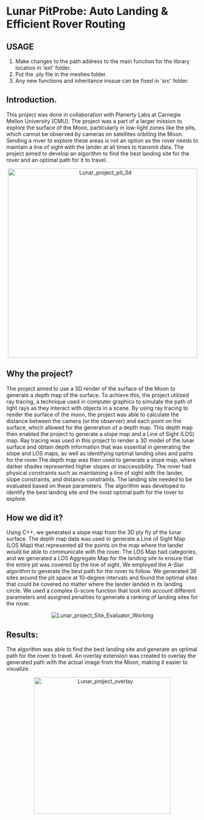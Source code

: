 # Lunar PitProbe: Auto Landing & Efficient Rover Routing 

## USAGE
1. Make changes to the path address to the main function for the library location in 'ext' folder.
2. Put the .ply file in the meshes folder.
3. Any new functions and inheritance inssue can be fixed in 'src' folder.


## Introduction.
This project was done in collaboration with Planerty Labs at Carnegie Mellon University (CMU). The project was a part of a larger mission to explore the surface of the Moon, particularly in low-light zones like the pits, which cannot be observed by cameras on satellites orbiting the Moon. Sending a rover to explore these areas is not an option as the rover needs to maintain a line of sight with the lander at all times to transmit data. The project aimed to develop an algorithm to find the best landing site for the rover and an optimal path for it to travel.
<p align="center">
  <img width="497" alt="Lunar_project_pit_3d" src="https://user-images.githubusercontent.com/47504920/230153815-d9191c1c-8864-497d-b1b1-dcb13a27f32e.png">
</p>


## Why the project?
The project aimed to use a 3D render of the surface of the Moon to generate a depth map of the surface. To achieve this, the project utilized ray tracing, a technique used in computer graphics to simulate the path of light rays as they interact with objects in a scene. By using ray tracing to render the surface of the moon, the project was able to calculate the distance between the camera (or the observer) and each point on the surface, which allowed for the generation of a depth map. This depth map then enabled the project to generate a slope map and a Line of Sight (LOS) map. Ray tracing was used in this project to render a 3D model of the lunar surface and obtain depth information that was essential in generating the slope and LOS maps, as well as identifying optimal landing sites and paths for the rover.The depth map was then used to generate a slope map, where darker shades represented higher slopes or inaccessibility. The rover had physical constraints such as maintaining a line of sight with the lander, slope constraints, and distance constraints. The landing site needed to be evaluated based on these parameters. The algorithm was developed to identify the best landing site and the most optimal path for the rover to explore.

## How we did it?
Using C++, we generated a slope map from the 3D ply fly of the lunar surface. The depth map data was used to generate a Line of Sight Map (LOS Map) that represented all the points on the map where the lander would be able to communicate with the rover. The LOS Map had categories, and we generated a LOS Aggregate Map for the landing site to ensure that the entire pit was covered by the line of sight. We employed the A-Star algorithm to generate the best path for the rover to follow. We generated 36 sites around the pit space at 10-degree intervals and found the optimal sites that could be covered no matter where the lander landed in its landing circle. We used a complex G-score function that took into account different parameters and assigned penalties to generate a ranking of landing sites for the rover.

<p align="center">
  <img alt="Lunar_project_Site_Evaluator_Working" src="https://user-images.githubusercontent.com/47504920/230153940-57681acb-95b6-4d7c-981e-102dd3859e09.gif">
</p>


## Results:
The algorithm was able to find the best landing site and generate an optimal path for the rover to travel. An overlay extension was created to overlay the generated path with the actual image from the Moon, making it easier to visualize.

<p align="center">
  <img width="358" alt="Lunar_project_overlay" src="https://user-images.githubusercontent.com/47504920/230153960-840e40ef-730e-4e69-bcf5-8887ed5f6883.png">
</p>
